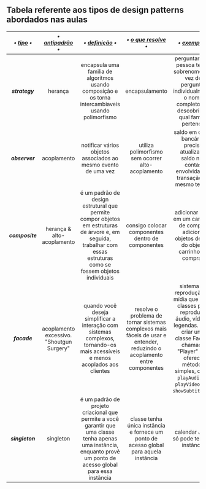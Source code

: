 ## Tabela referente aos tipos de design patterns abordados nas aulas
|___• <ins>tipo</ins> •___  |  ___• <ins>antipadrão</ins> •___  |  ___• <ins>definição</ins> •___  |  ___• <ins>o que resolve</ins> •___  |  ___• <ins>exemplo</ins> •___| ___• <ins>image</ins> •___ |
|:-----------:|:-----------:|:-----------:|:-----------:|:-----------:|:-----------:|
|    ___strategy___    |   herança   | encapsula uma familia de algoritmos usando <br> composição e os torna intercambiaveis usando polimorfismo | encapsulamento | perguntar qual pessoa tem o sobrenome, em vez de perguntar individualmente o nome completo pra descobrir de qual familia pertence |![image](https://github.com/LaizaCristina/bertoti/blob/main/engenharia%20software%20III/design%20patterns/strategy/images/strategy-UML.png)|
|    ___observer___    | acoplamento | notificar vários objetos associados ao mesmo evento de uma vez | utiliza polimorfismo sem ocorrer alto-acoplamento | saldo em conta bancária, precisa atualizar o saldo nas contas envolvidas na transação ao mesmo tempo |![image](https://github.com/LaizaCristina/bertoti/blob/main/engenharia%20software%20III/design%20patterns/observer/image/observer-UML.png) |
|   ___composite___    | herança & alto-acoplamento | é um padrão de design estrutural que permite compor objetos em estruturas de árvore e, em seguida, trabalhar com essas estruturas como se fossem objetos individuais | consigo colocar componentes dentro de componentes | adicionar itens em um carrinho de compra, adiciono objetos dentro do objeto carrinho de compras| ![image](https://github.com/LaizaCristina/bertoti/blob/main/engenharia%20software%20III/design%20patterns/composite/image/composite-UML.png)|
| ___facade___ |  acoplamento excessivo. "Shoutgun Surgery" | quando você deseja simplificar a interação com sistemas complexos, tornando-os mais acessíveis e menos acoplados aos clientes |resolve o problema de tornar sistemas complexos mais fáceis de usar e entender, reduzindo o acoplamento entre componentes | sistema de reprodução de mídia que inclui classes para reproduzir áudio, vídeo e legendas. pode criar uma classe Facade chamada "Player" que oferece métodos simples, como `playAudio()`, `playVideo()`, e `showSubtitles()`| ![image](https://github.com/LaizaCristina/bertoti/blob/main/engenharia%20software%20III/design%20patterns/facade/image/facade-UML.png)|
| ___singleton___ | singleton | é um padrão de projeto criacional que permite a você garantir que uma classe tenha apenas uma instância, enquanto provê um ponto de acesso global para essa instância | classe tenha única instância e fornece um ponto de acesso global para aquela instância | calendar Java, só pode ter uma instância |![image](https://github.com/LaizaCristina/bertoti/blob/main/engenharia%20software%20III/design%20patterns/singleton/image/singleton-UML.png)|
